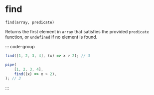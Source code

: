 # find

`find(array, predicate)`

Returns the first element in `array` that satisfies the provided `predicate` function, or `undefined` if no element is found.

::: code-group

```ts [data-first]
find([1, 2, 3, 4], (x) => x > 2); // 3
```

```ts [data-last]
pipe(
    [1, 2, 3, 4],
    find((x) => x > 2),
); // 3
```

:::
